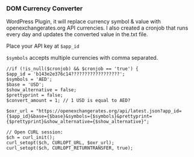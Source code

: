 ### DOM Currency Converter

WordPress Plugin, it will replace currency symbol & value with openexchangerates.org API currencies. I also created a cronjob that runs every day and updates the converted value in the.txt file.



Place your API key at `$app_id`

`$symbols` accepts multiple currencies with comma separated.

```text
//if (!is_null($cronjob) && $cronjob == 'true') {
$app_id = 'b143e2e376c14??????????????????';
$symbols = 'AED';
$base = 'USD';
$show_alternative = false;
$prettyprint = false;
$convert_amount = 1; // 1 USD is equal to AED?

$oxr_url = "https://openexchangerates.org/api/latest.json?app_id={$app_id}&base={$base}&symbols={$symbols}&prettyprint={$prettyprint}&show_alternative={$show_alternative}";

// Open CURL session:
$ch = curl_init();
curl_setopt($ch, CURLOPT_URL, $oxr_url);
curl_setopt($ch, CURLOPT_RETURNTRANSFER, true);
```